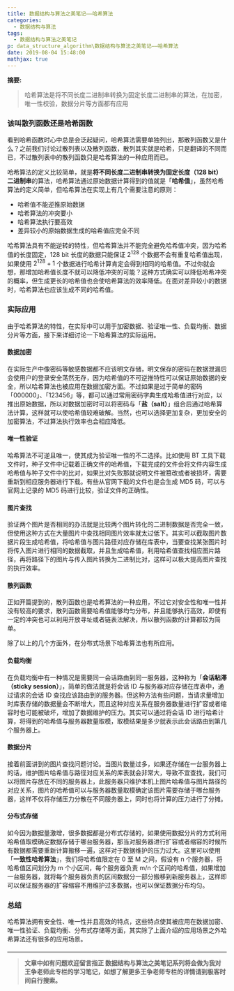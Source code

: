 ```yaml
---
title: 数据结构与算法之美笔记——哈希算法
categories:
  - 数据结构与算法
tags:
  - 数据结构与算法之美笔记
p: data_structure_algorithm\数据结构与算法之美笔记——哈希算法
date: 2019-08-04 15:48:00
mathjax: true
---
```


**摘要:**

> 哈希算法是将不同长度二进制串转换为固定长度二进制串的算法，在加密，唯一性校验，数据分片等方面都有应用

### 该叫散列函数还是哈希函数

看到哈希函数时心中总是会泛起疑问，哈希算法需要单独列出，那散列函数又是什么？之前我们讨论过散列表以及散列函数，散列其实就是哈希，只是翻译的不同而已，不过散列表中的散列函数只是哈希算法的一种应用而已。

哈希算法的定义比较简单，就是**将不同长度二进制串转换为固定长度（128 bit）二进制串**的算法，哈希算法通过原始数据计算得到的值就是「**哈希值**」，虽然哈希算法的定义简单，但哈希算法在实现上有几个需要注意的原则：

- 哈希值不能逆推原始数据
- 哈希算法的冲突要小
- 哈希算法执行要高效
- 差异较小的原始数据生成的哈希值应完全不同

哈希算法具有不能逆转的特性，但哈希算法并不能完全避免哈希值冲突，因为哈希值的长度固定，128 bit 长度的数据只能保证 $2^{128}$ 个数据不会有重复哈希值出现，如果使用 $2^{128}+1$ 个数据进行哈希计算肯定会得到相同的哈希值。不过你就会想，那增加哈希值长度不就可以降低冲突的可能？这种方式确实可以降低哈希冲突的概率，但生成更长的哈希值也会使哈希算法的效率降低。在面对差异较小的数据时，哈希算法也应该生成不同的哈希值。

### 实际应用

由于哈希算法的特性，在实际中可以用于加密数据、验证唯一性、负载均衡、数据分片等方面，接下来详细讨论一下哈希算法的实际运用。

#### 数据加密

在实际生产中像密码等敏感数据都不应该明文存储，明文保存的密码在数据泄漏后会使用户的登录安全荡然无存，因为哈希值的不可逆推特性可以保证原始数据的安全，所以哈希算法也被应用在数据加密方面。不过如果是过于简单的密码「000000」、「123456」等，都可以通过常用密码字典生成哈希值进行对应，以推出原始数据，所以对数据加密时可以将密码与「**盐（salt）**」组合后通过哈希算法计算，这样就可以使哈希值较难破解。当然，也可以选择更加复杂，更加安全的加密算法，不过算法执行效率也会相应降低。

#### 唯一性验证

哈希算法不可逆且唯一，使其成为验证唯一性的不二选择。比如使用 BT 工具下载文件时，种子文件中记载着正确文件的哈希值，下载完成的文件会将文件内容生成哈希值与种子文件中的比对，如果比对失败那就说明文件被篡改或者被损坏，需要重新到相应服务器进行下载。有些从官网下载的文件也是会生成 MD5 码，可以与官网上记录的 MD5 码进行比较，验证文件的正确性。

#### 图片查找

验证两个图片是否相同的办法就是比较两个图片转化的二进制数据是否完全一致，但使用这种方式在大量图片中查找相同图片效率就太过低下。其实可以截取图片数据片段生成哈希值，将哈希值与图片路径对应存储在库表中，当要查找某张图片时将传入图片进行相同的数据截取，并且生成哈希值，利用哈希值查找相应图片路径，再将路径下的图片与传入图片转换为二进制比对，这样可以极大提高图片查找的执行效率。

#### 散列函数

正如开篇提到的，散列函数也是哈希算法的一种应用，不过它对安全性和唯一性并没有较高的要求，散列函数需要哈希值能够均匀分布，并且能够执行高效，即使有一定的冲突也可以利用开放寻址或者链表法解决，所以散列函数的计算都较为简单。

除了以上的几个方面外，在分布式场景下哈希算法也有所应用。

#### 负载均衡

在负载均衡中有一种情况是需要同一会话路由到同一服务器，这种称为「**会话粘滞（sticky session）**」，简单的做法就是将会话 ID 与服务器对应存储在库表中，通过请求的会话 ID 查找应该路由到的服务器。但这种方法有些问题，当请求量增加时库表存储的数据量会不断增大，而且这种对应关系在服务器数量进行扩容或者缩容时也可能被破坏，增加了数据维护的压力。其实可以通过将会话 ID 进行哈希计算，将得到的哈希值与服务器数量取模，取模结果是多少就表示此会话路由到第几个服务器上。

#### 数据分片

接着前面讲到的图片查找问题讨论。当图片数量过多，如果还存储在一台服务器上的话，维护图片哈希值与路径对应关系的库表就会非常大，导致不宜查找，我们可以将图片存放在不同的服务器上，此服务器只维护本机上图片哈希值与图片路径的对应关系，图片的哈希值可以与服务器数量取模确定该图片需要存储于哪台服务器，这样不仅将存储压力分散在不同服务器上，同时也将计算的压力进行了分摊。

#### 分布式存储

如今因为数据量激增，很多数据都是分布式存储的，如果使用数据分片的方式利用哈希值取模确定数据存储于哪台服务器，那当对服务器进行扩容或者缩容的时候所有数据都需要重新计算搬移一遍，这样对于数据维护的压力过大。这里可以使用「**一致性哈希算法**」，我们将哈希值限定在 0 至 M 之间，假设有 n 个服务器，将哈希值区间划分为 m 个小区间，每个服务器负责 m/n 个区间的哈希值，如果增加一台服务器，就将每个服务器负责的区间数据分一部分搬移到新服务器上，这样即可以保证服务器的扩容缩容不用维护过多数据，也可以保证数据分布均匀。

### 总结

哈希算法拥有安全性、唯一性并且高效的特点，这些特点使其被应用在数据加密、唯一性验证、负载均衡、分布式存储等方面，其实除了上面介绍的应用场景之外哈希算法还有很多的应用场景。

#### 

****
> **文章中如有问题欢迎留言指正
数据结构与算法之美笔记系列将会做为我对王争老师此专栏的学习笔记，如想了解更多王争老师专栏的详情请到极客时间自行搜索。**